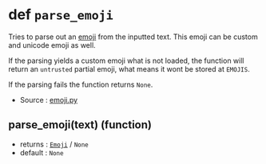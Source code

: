 # def `parse_emoji`

Tries to parse out an [emoji](Emoji.md) from the inputted text. This emoji
can be custom and unicode emoji as well.

If the parsing yields a custom emoji what is not loaded, the function will
return an `untrusted` partial emoji, what means it wont be stored at `EMOJIS`.

If the parsing fails the function returns `None`.

- Source : [emoji.py](https://github.com/HuyaneMatsu/hata/blob/master/hata/discord/emoji.py)

## parse_emoji(text) (function)

- returns : [`Emoji`](Emoji.md) / `None`
- default : `None`

